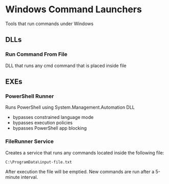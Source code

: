 # Windows Command Launchers

Tools that run commands under Windows

## DLLs

### Run Command From File

DLL that runs any cmd command that is placed inside file

## EXEs

### PowerShell Runner

Runs PowerShell using System.Management.Automation DLL

- bypasses constrained language mode
- bypasses execution policies
- bypasses PowerShell app blocking

### FileRunner Service

Creates a service that runs any commands located inside the following file: 

	C:\ProgramData\input-file.txt

After execution the file will be emptied. New commands are run after a 5-minute interval.